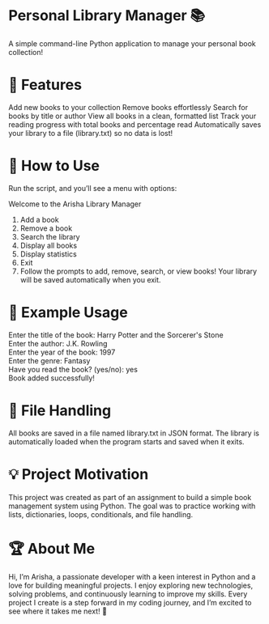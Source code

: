 # Personal Library Manager 📚

A simple command-line Python application to manage your personal book collection!

# 🚀 Features

Add new books to your collection
Remove books effortlessly
Search for books by title or author
View all books in a clean, formatted list
Track your reading progress with total books and percentage read
Automatically saves your library to a file (library.txt) so no data is lost!

# 📖 How to Use

Run the script, and you’ll see a menu with options:

Welcome to the Arisha Library Manager  
1. Add a book  
2. Remove a book  
3. Search the library  
4. Display all books  
5. Display statistics  
6. Exit
7. Follow the prompts to add, remove, search, or view books!
Your library will be saved automatically when you exit.

# 📝 Example Usage

Enter the title of the book: Harry Potter and the Sorcerer's Stone  
Enter the author: J.K. Rowling  
Enter the year of the book: 1997  
Enter the genre: Fantasy  
Have you read the book? (yes/no): yes  
Book added successfully!

# 📂 File Handling

All books are saved in a file named library.txt in JSON format.
The library is automatically loaded when the program starts and saved when it exits.

# 💡 Project Motivation

This project was created as part of an assignment to build a simple book management system using Python. The goal was to practice working with lists, dictionaries, loops, conditionals, and file handling.

# 🏆 About Me

Hi, I’m Arisha, a passionate developer with a keen interest in Python and a love for building meaningful projects. I enjoy exploring new technologies, solving problems, and continuously learning to improve my skills. Every project I create is a step forward in my coding journey, and I’m excited to see where it takes me next! 🚀
